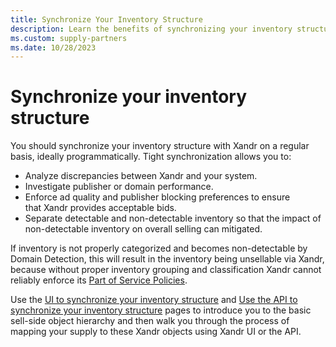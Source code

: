 ```yaml
---
title: Synchronize Your Inventory Structure
description: Learn the benefits of synchronizing your inventory structure. 
ms.custom: supply-partners
ms.date: 10/28/2023
---
```


# Synchronize your inventory structure

You should synchronize your inventory structure with
Xandr on a regular basis, ideally
programmatically. Tight synchronization allows you to:

- Analyze discrepancies between Xandr and your
  system. 
- Investigate publisher or domain performance.
- Enforce ad quality and publisher blocking preferences to ensure
  that Xandr provides acceptable bids.
- Separate detectable and non-detectable inventory so that the impact of
  non-detectable inventory on overall selling can mitigated. 

If inventory is not properly categorized and becomes non-detectable by
Domain Detection, this will result in the inventory being unsellable via
Xandr, because without proper inventory grouping
and classification Xandr cannot reliably enforce
its [Part of Service Policies](../policies-regulations/index.yml). 

Use the [UI to synchronize your inventory structure](use-the-ui-to-synchronize-your-inventory-structure.md) and [Use the API to synchronize your inventory structure](use-the-api-to-synchronize-your-inventory-structure.md) pages to introduce you to the basic sell-side object hierarchy and then walk you through the process of mapping your supply to these Xandr objects using Xandr UI or the API.
